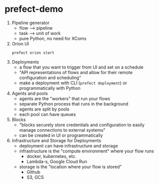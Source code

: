 # prefect-demo

1. Pipeline generator
    - flow --> pipeline
    - task --> unit of work
    - pure Python, no need for XComs
1. Orion UI
    ```
    prefect orion start
    ```
1. Deployments
    - a flow that you want to trigger from UI and set on a schedule
    - "API representations of flows and allow for their remote configuration and scheduling"
    - make a deployment with CLI (`prefect deployment`) or programmatically with Python
1. Agents and pools
    - agents are the "workers" that run your flows
    - separate Python process that runs in the background
    - agents are split by pools
    - each pool can have queues
1. Blocks
    - "blocks securely store credentials and configuration to easily manage connections to external systems"
    - can be created in UI or programmatically
1. Infrastructure and Storage for Deployments
    - deployment can have infrastructure and storage
    - infrastructure is the "compute environment" where your flow runs
        - docker, kubernetes, etc.
        - Lambda-s, Google Cloud Run
    - storage is the "location where your flow is stored"
        - Github
        - S3, GCS
